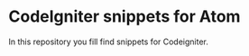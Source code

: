 CodeIgniter snippets for Atom
===============================

In this repository you fill find snippets for Codeigniter.
